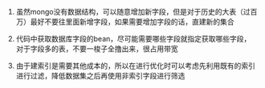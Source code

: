 1. 虽然mongo没有数据结构，可以随意增加新字段，但是对于历史的大表（过百万）最好不要往里面新增字段，如果需要增加字段的话，直建新的集合

2. 代码中获取数据库字段的bean，尽可能需要哪些字段就指定获取哪些字段，对于字段多的表，不要一梭子全撸出来，很占用带宽

3. 由于建索引是需要其他成本的，所以在进行优化时可以考虑先利用既有的索引进行过滤，降低数据集之后再使用非索引字段进行筛选